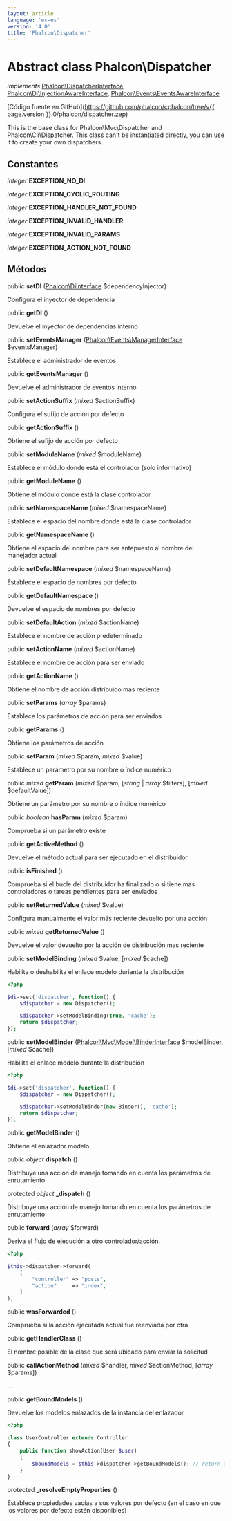 ```yaml
---
layout: article
language: 'es-es'
version: '4.0'
title: 'Phalcon\Dispatcher'
---
```

# Abstract class **Phalcon\Dispatcher**

*implements* [Phalcon\DispatcherInterface](Phalcon_DispatcherInterface), [Phalcon\Di\InjectionAwareInterface](Phalcon_Di_InjectionAwareInterface), [Phalcon\Events\EventsAwareInterface](Phalcon_Events_EventsAwareInterface)

[Código fuente en GitHub](https://github.com/phalcon/cphalcon/tree/v{{ page.version }}.0/phalcon/dispatcher.zep)

This is the base class for Phalcon\Mvc\Dispatcher and Phalcon\Cli\Dispatcher. This class can't be instantiated directly, you can use it to create your own dispatchers.

## Constantes

*integer* **EXCEPTION_NO_DI**

*integer* **EXCEPTION_CYCLIC_ROUTING**

*integer* **EXCEPTION_HANDLER_NOT_FOUND**

*integer* **EXCEPTION_INVALID_HANDLER**

*integer* **EXCEPTION_INVALID_PARAMS**

*integer* **EXCEPTION_ACTION_NOT_FOUND**

## Métodos

public **setDI** ([Phalcon\DiInterface](Phalcon_DiInterface) $dependencyInjector)

Configura el inyector de dependencia

public **getDI** ()

Devuelve el inyector de dependencias interno

public **setEventsManager** ([Phalcon\Events\ManagerInterface](Phalcon_Events_ManagerInterface) $eventsManager)

Establece el administrador de eventos

public **getEventsManager** ()

Devuelve el administrador de eventos interno

public **setActionSuffix** (*mixed* $actionSuffix)

Configura el sufijo de acción por defecto

public **getActionSuffix** ()

Obtiene el sufijo de acción por defecto

public **setModuleName** (*mixed* $moduleName)

Establece el módulo donde está el controlador (solo informativo)

public **getModuleName** ()

Obtiene el módulo donde está la clase controlador

public **setNamespaceName** (*mixed* $namespaceName)

Establece el espacio del nombre donde está la clase controlador

public **getNamespaceName** ()

Obtiene el espacio del nombre para ser antepuesto al nombre del manejador actual

public **setDefaultNamespace** (*mixed* $namespaceName)

Establece el espacio de nombres por defecto

public **getDefaultNamespace** ()

Devuelve el espacio de nombres por defecto

public **setDefaultAction** (*mixed* $actionName)

Establece el nombre de acción predeterminado

public **setActionName** (*mixed* $actionName)

Establece el nombre de acción para ser enviado

public **getActionName** ()

Obtiene el nombre de acción distribuido más reciente

public **setParams** (*array* $params)

Establece los parámetros de acción para ser enviados

public **getParams** ()

Obtiene los parámetros de acción

public **setParam** (*mixed* $param, *mixed* $value)

Establece un parámetro por su nombre o índice numérico

public *mixed* **getParam** (*mixed* $param, [*string* | *array* $filters], [*mixed* $defaultValue])

Obtiene un parámetro por su nombre o índice numérico

public *boolean* **hasParam** (*mixed* $param)

Comprueba si un parámetro existe

public **getActiveMethod** ()

Devuelve el método actual para ser ejecutado en el distribuidor

public **isFinished** ()

Comprueba si el bucle del distribuidor ha finalizado o si tiene mas controladores o tareas pendientes para ser enviados

public **setReturnedValue** (*mixed* $value)

Configura manualmente el valor más reciente devuelto por una acción

public *mixed* **getReturnedValue** ()

Devuelve el valor devuelto por la acción de distribución mas reciente

public **setModelBinding** (*mixed* $value, [*mixed* $cache])

Habilita o deshabilita el enlace modelo duriante la distribución

```php
<?php

$di->set('dispatcher', function() {
    $dispatcher = new Dispatcher();

    $dispatcher->setModelBinding(true, 'cache');
    return $dispatcher;
});

```

public **setModelBinder** ([Phalcon\Mvc\Model\BinderInterface](Phalcon_Mvc_Model_BinderInterface) $modelBinder, [*mixed* $cache])

Habilita el enlace modelo durante la distribución

```php
<?php

$di->set('dispatcher', function() {
    $dispatcher = new Dispatcher();

    $dispatcher->setModelBinder(new Binder(), 'cache');
    return $dispatcher;
});

```

public **getModelBinder** ()

Obtiene el enlazador modelo

public *object* **dispatch** ()

Distribuye una acción de manejo tomando en cuenta los parámetros de enrutamiento

protected *object* **_dispatch** ()

Distribuye una acción de manejo tomando en cuenta los parámetros de enrutamiento

public **forward** (*array* $forward)

Deriva el flujo de ejecución a otro controlador/acción.

```php
<?php

$this->dispatcher->forward(
    [
        "controller" => "posts",
        "action"     => "index",
    ]
);

```

public **wasForwarded** ()

Comprueba si la acción ejecutada actual fue reenviada por otra

public **getHandlerClass** ()

El nombre posible de la clase que será ubicado para enviar la solicitud

public **callActionMethod** (*mixed* $handler, *mixed* $actionMethod, [*array* $params])

...

public **getBoundModels** ()

Devuelve los modelos enlazados de la instancia del enlazador

```php
<?php

class UserController extends Controller
{
    public function showAction(User $user)
    {
        $boundModels = $this->dispatcher->getBoundModels(); // return array with $user
    }
}

```

protected **_resolveEmptyProperties** ()

Establece propiedades vacías a sus valores por defecto (en el caso en que los valores por defecto estén disponibles)